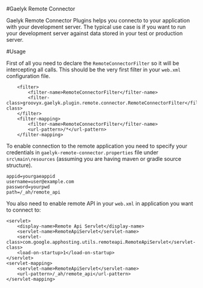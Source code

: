 #Gaelyk Remote Connector

Gaelyk Remote Connector Plugins helps you connecto to your application with your development server.
The typical use case is if you want to run your development server against data stored in your test or production server.
<!--
#Installation

The plugin is distributed using Maven Central as `org.gaelyk:gaelyk-remote-connector:2.0`. 
To install the plugin declare it as `compile` dependency in the Gradle build file.

```
dependencies {
 ...
 compile 'org.gaelyk:gaelyk-remote-connector:2.0'
 ...
}
```
-->
#Usage

First of all you need to declare the `RemoteConnectorFilter` so it will be intercepting all calls. This should be the very first
filter in your `web.xml` configuration file.

```
    <filter>
        <filter-name>RemoteConnectorFilter</filter-name>
        <filter-class>groovyx.gaelyk.plugin.remote.connector.RemoteConnectorFilter</filter-class>
    </filter>
    <filter-mapping>
        <filter-name>RemoteConnectorFilter</filter-name>
        <url-pattern>/*</url-pattern>
    </filter-mapping>
```

To enable connection to the remote application you need to specify your credentials in `gaelyk-remote-connector.properties` file
under `src\main\resources` (assuming you are having maven or gradle source structure).

```
appid=yourgaeappid
username=user@example.com
password=yourpwd
path=/_ah/remote_api
```

You also need to enable remote API in your `web.xml` in application you want to connect to:

```
<servlet>
    <display-name>Remote Api Servlet</display-name>
    <servlet-name>RemoteApiServlet</servlet-name>
    <servlet-class>com.google.apphosting.utils.remoteapi.RemoteApiServlet</servlet-class>
    <load-on-startup>1</load-on-startup>
</servlet>
<servlet-mapping>
    <servlet-name>RemoteApiServlet</servlet-name>
    <url-pattern>/_ah/remote_api</url-pattern>
</servlet-mapping>
```





